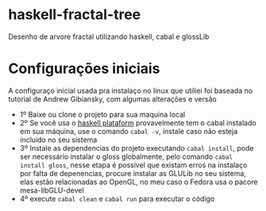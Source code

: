 # haskell-fractal-tree
Desenho de arvore fractal utilizando haskell, cabal e glossLib

# Configurações iniciais

A configuraço inicial usada pra instalaço no linux que utiliei foi baseada no  tutorial de Andrew Gibiansky, com algumas alterações e versão
- 1º Baixe ou clone o projeto para sua maquina local
- 2º Se você usa o [haskell plataform](https://www.haskell.org/platform/) provavelmente tem o cabal instalado em sua máquina, use o comando ```cabal -v```, instale caso não esteja incluido no seu sistema
- 3º Instale as dependencias do projeto executando ```cabal install```, pode ser necessário instalar o gloss globalmente, pelo comando ```cabal install gloss```, nesse etapa é possível que existam erros na instalaço por falta de depenencias, procure instalar as GLULib no seu sistema, elas estão relacionadas ao OpenGL, no meu caso o Fedora usa o pacore mesa-libGLU-devel
- 4º execute ```cabal clean``` e ```cabal run``` para executar o código
